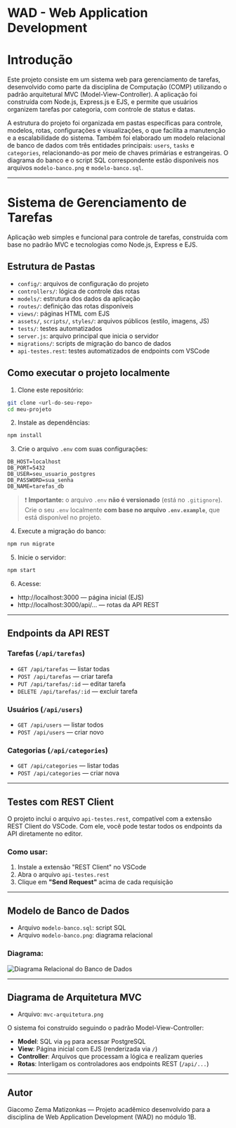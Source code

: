 # WAD - Web Application Development

# Introdução

Este projeto consiste em um sistema web para gerenciamento de tarefas, desenvolvido como parte da disciplina de Computação (COMP) utilizando o padrão arquitetural MVC (Model-View-Controller). A aplicação foi construída com Node.js, Express.js e EJS, e permite que usuários organizem tarefas por categoria, com controle de status e datas.

A estrutura do projeto foi organizada em pastas específicas para controle, modelos, rotas, configurações e visualizações, o que facilita a manutenção e a escalabilidade do sistema. Também foi elaborado um modelo relacional de banco de dados com três entidades principais: `users`, `tasks` e `categories`, relacionando-as por meio de chaves primárias e estrangeiras. O diagrama do banco e o script SQL correspondente estão disponíveis nos arquivos `modelo-banco.png` e `modelo-banco.sql`.

---

# Sistema de Gerenciamento de Tarefas

Aplicação web simples e funcional para controle de tarefas, construída com base no padrão MVC e tecnologias como Node.js, Express e EJS.

## Estrutura de Pastas

- `config/`: arquivos de configuração do projeto
- `controllers/`: lógica de controle das rotas
- `models/`: estrutura dos dados da aplicação
- `routes/`: definição das rotas disponíveis
- `views/`: páginas HTML com EJS
- `assets/`, `scripts/`, `styles/`: arquivos públicos (estilo, imagens, JS)
- `tests/`: testes automatizados
- `server.js`: arquivo principal que inicia o servidor
- `migrations/`: scripts de migração do banco de dados
- `api-testes.rest`: testes automatizados de endpoints com VSCode

## Como executar o projeto localmente

1. Clone este repositório:

```bash
git clone <url-do-seu-repo>
cd meu-projeto
```

2. Instale as dependências:

```bash
npm install
```

3. Crie o arquivo `.env` com suas configurações:

```
DB_HOST=localhost
DB_PORT=5432
DB_USER=seu_usuario_postgres
DB_PASSWORD=sua_senha
DB_NAME=tarefas_db
```
> ❗ **Importante:** o arquivo `.env` **não é versionado** (está no `.gitignore`).  
> Crie o seu `.env` localmente **com base no arquivo `.env.example`**, que está disponível no projeto.

4. Execute a migração do banco:

```bash
npm run migrate
```

5. Inicie o servidor:

```bash
npm start
```

6. Acesse:

- http://localhost:3000 — página inicial (EJS)
- http://localhost:3000/api/... — rotas da API REST

---

## Endpoints da API REST

### Tarefas (`/api/tarefas`)
- `GET /api/tarefas` — listar todas
- `POST /api/tarefas` — criar tarefa
- `PUT /api/tarefas/:id` — editar tarefa
- `DELETE /api/tarefas/:id` — excluir tarefa

### Usuários (`/api/users`)
- `GET /api/users` — listar todos
- `POST /api/users` — criar novo

### Categorias (`/api/categories`)
- `GET /api/categories` — listar todas
- `POST /api/categories` — criar nova

---

## Testes com REST Client

O projeto inclui o arquivo `api-testes.rest`, compatível com a extensão REST Client do VSCode. Com ele, você pode testar todos os endpoints da API diretamente no editor.

### Como usar:
1. Instale a extensão "REST Client" no VSCode
2. Abra o arquivo `api-testes.rest`
3. Clique em **"Send Request"** acima de cada requisição

---

## Modelo de Banco de Dados

- Arquivo `modelo-banco.sql`: script SQL
- Arquivo `modelo-banco.png`: diagrama relacional

### Diagrama:

![Diagrama Relacional do Banco de Dados](modelo-banco.png)

---

## Diagrama de Arquitetura MVC

- Arquivo: `mvc-arquitetura.png`

O sistema foi construído seguindo o padrão Model-View-Controller:

- **Model**: SQL via `pg` para acessar PostgreSQL
- **View**: Página inicial com EJS (renderizada via `/`)
- **Controller**: Arquivos que processam a lógica e realizam queries
- **Rotas**: Interligam os controladores aos endpoints REST (`/api/...`)

---

## Autor

Giacomo  Zema Matizonkas — Projeto acadêmico desenvolvido para a disciplina de Web Application Development (WAD) no módulo 1B.


